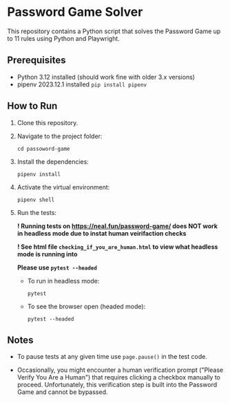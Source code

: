 # Password Game Solver

This repository contains a Python script that solves the Password Game up to 11 rules using Python and Playwright.

## Prerequisites

- Python 3.12 installed (should work fine with older 3.x versions)
- pipenv 2023.12.1 installed `pip install pipenv`

## How to Run

1. Clone this repository.
2. Navigate to the project folder:
    ```
    cd passoword-game
    ```
3. Install the dependencies:
    ```
    pipenv install
    ```
4. Activate the virtual environment:
    ```
    pipenv shell
    ```
5. Run the tests:

    **! Running tests on https://neal.fun/password-game/ does NOT work in headless mode due to instat human veirifaction checks**

    **! See html file `checking_if_you_are_human.html` to view what headless mode is running into**

    **Please use `pytest --headed`**

    - To run in headless mode:
        ```
        pytest
        ```
    - To see the browser open (headed mode):
        ```
        pytest --headed
        ```

## Notes

* To pause tests at any given time use `page.pause()` in the test code.

* Occasionally, you might encounter a human verification prompt ("Please Verify You Are a Human") that requires clicking a checkbox manually to proceed. Unfortunately, this verification step is built into the Password Game and cannot be bypassed.
